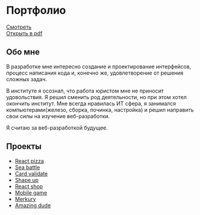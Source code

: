 # Портфолио
[Смотреть](https://aleksey-kaa.github.io/portfolio/)  
[Открыть в pdf](https://drive.google.com/open?id=1HqjQek_FeB2P8Mub137k3qIPQ1imMM0A)

## Обо мне 
В разработке мне интересно создание и проектирование интерфейсов, процесс написания кода и, конечно же, удовлетворение от решения сложных задач.

В институте я осознал, что работа юристом мне не приносит удовольствия. Я решил сменить род деятельности, но при этом хотел окончить институт. Мне всегда нравилась ИТ сфера, я занимался компьютерами(железо, сборка, починка, настройка) и решил направить свои силы на изучение веб-разработки.

Я считаю за веб-разработкой будущее.
## Проекты 
* [React pizza](https://github.com/aleksey-kaa/react-pizza)
* [Sea battle](https://github.com/aleksey-kaa/sea-battle)
* [Card validate](https://github.com/aleksey-kaa/card-validate)
* [Shape up](https://github.com/aleksey-kaa/shape-up)
* [React shop](https://github.com/aleksey-kaa/react-shop)
* [Mobile game](https://github.com/aleksey-kaa/mobile-game)
* [Merkury](https://github.com/aleksey-kaa/merkury)
* [Amazing dude](https://github.com/aleksey-kaa/amazing-dude)
